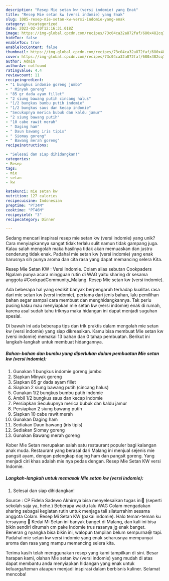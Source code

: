 ```yaml
---
description: "Resep Mie setan kw (versi indomie) yang Enak"
title: "Resep Mie setan kw (versi indomie) yang Enak"
slug: 1085-resep-mie-setan-kw-versi-indomie-yang-enak
category: Uncategorized
date: 2023-02-20T12:16:31.018Z
image: https://img-global.cpcdn.com/recipes/73c04ca32a872faf/680x482cq70/mie-setan-kw-versi-indomie-foto-resep-utama.jpg
hideToc: false
enableToc: true
enableTocContent: false
thumbnail: https://img-global.cpcdn.com/recipes/73c04ca32a872faf/680x482cq70/mie-setan-kw-versi-indomie-foto-resep-utama.jpg
cover: https://img-global.cpcdn.com/recipes/73c04ca32a872faf/680x482cq70/mie-setan-kw-versi-indomie-foto-resep-utama.jpg
author: Admin
authorAv: notfound
ratingvalue: 4.4
reviewcount: 11
recipeingredient:
- "1 bungkus indomie goreng jumbo"
- " Minyak goreng"
- "85 gr dada ayam fillet"
- "2 siung bawang putih cincang halus"
- "1/2 bungkus bumbu putih indomie"
- "1/2 bungkus saus dan kecap indomie"
- "Secukupnya merica bubuk dan kaldu jamur"
- "2 siung bawang putih"
- "10 cabe rawit merah"
- " Daging ham"
- " Daun bawang iris tipis"
- " Siomay goreng"
- " Bawang merah goreng"
recipeinstructions:

- "Selesai dan siap dihidangkan!"
categories:
- Resep
tags:
- mie
- setan
- kw

katakunci: mie setan kw 
nutrition: 127 calories
recipecuisine: Indonesian
preptime: "PT34M"
cooktime: "PT46M"
recipeyield: "3"
recipecategory: Dinner

---
```





Sedang mencari inspirasi resep mie setan kw (versi indomie) yang unik? Cara menyiapkannya sangat tidak terlalu sulit namun tidak gampang juga. Kalau salah mengolah maka hasilnya tidak akan memuaskan dan justru cenderung tidak enak. Padahal mie setan kw (versi indomie) yang enak harusnya sih punya aroma dan cita rasa yang dapat memancing selera Kita.





Resep Mie Setan KW : Versi Indomie. Colam alias sebutan Cookpaders Ngalam punya acara mingguan rutin di WAG yaitu sharing dr sesama anggota #CookpadCommunity_Malang. Resep Mie setan kw (versi indomie).

Ada beberapa hal yang sedikit banyak berpengaruh terhadap kualitas rasa dari mie setan kw (versi indomie), pertama dari jenis bahan, lalu pemilihan bahan segar sampai cara membuat dan menghidangkannya. Tak perlu pusing kalau mau menyiapkan mie setan kw (versi indomie) enak di rumah, karena asal sudah tahu triknya maka hidangan ini dapat menjadi suguhan spesial.






Di bawah ini ada beberapa tips dan trik praktis dalam mengolah mie setan kw (versi indomie) yang siap dikreasikan. Kamu bisa membuat Mie setan kw (versi indomie) memakai 13 bahan dan 0 tahap pembuatan. Berikut ini langkah-langkah untuk membuat hidangannya.

<!--inarticleads1-->

##### Bahan-bahan dan bumbu yang diperlukan dalam pembuatan Mie setan kw (versi indomie):

1. Gunakan 1 bungkus indomie goreng jumbo
1. Siapkan  Minyak goreng
1. Siapkan 85 gr dada ayam fillet
1. Siapkan 2 siung bawang putih (cincang halus)
1. Gunakan 1/2 bungkus bumbu putih indomie
1. Ambil 1/2 bungkus saus dan kecap indomie
1. Persiapkan Secukupnya merica bubuk dan kaldu jamur
1. Persiapkan 2 siung bawang putih
1. Siapkan 10 cabe rawit merah
1. Gunakan  Daging ham
1. Sediakan  Daun bawang (iris tipis)
1. Sediakan  Siomay goreng
1. Gunakan  Bawang merah goreng


Kober Mie Setan merupakan salah satu restaurant populer bagi kalangan anak muda. Restaurant yang berasal dari Malang ini menjual sejenis mie pangsit ayam, dengan pelengkap daging ham dan pangsit goreng. Yang menjadi ciri khas adalah mie nya pedas dengan. Resep Mie Setan KW versi Indomie. 

<!--inarticleads2-->

##### Langkah-langkah untuk memasak Mie setan kw (versi indomie):


1. Selesai dan siap dihidangkan!

Source : CP Fidela Sadewo Akhirnya bisa menyelesaikan tugas ini🤭 (seperti sekolah saja ya, hehe.) Beberapa waktu lalu WAG Colam mengadakan sharing sebagai kegiatan rutin untuk menjaga tali silaturrahim sesama anggota Colam. Resep Mi Setan KW (pakai indomie). Halo teman-teman ku tersayang 🥰 Kedai Mi Setan ini banyak banget di Malang, dan kali ini bisa bikin sendiri dirumah cm pake Indomie trus rasanya jg enak banget. Beneran g nyangka bisa bikin ini, walopun tampilan belum sempurna😆 tapi. Padahal mie setan kw versi indomie yang enak seharusnya mempunyai aroma dan rasa yang mampu memancing selera kita. 

Terima kasih telah menggunakan resep yang kami tampilkan di sini. Besar harapan kami, olahan Mie setan kw (versi indomie) yang mudah di atas dapat membantu anda menyiapkan hidangan yang enak untuk keluarga/teman ataupun menjadi inspirasi dalam berbisnis kuliner. Selamat mencoba!
